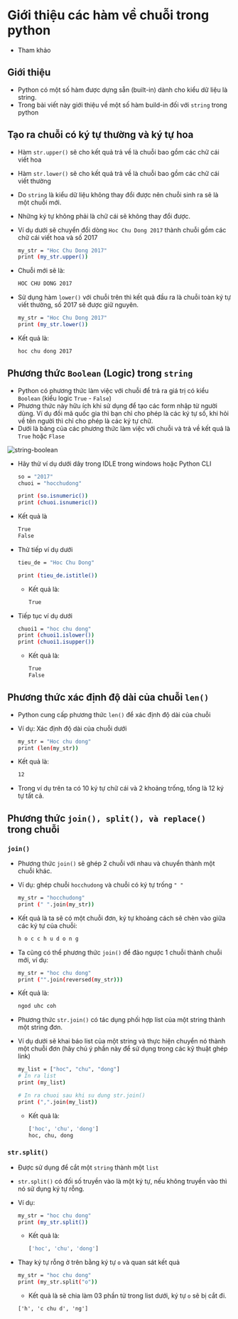 # Giới thiệu các hàm về chuỗi trong python

- Tham khảo

## Giới thiệu

- Python có một số hàm được dựng sẵn (built-in) dành cho kiểu dữ liệu là string.
- Trong bài viết này giới thiệu về một số hàm build-in đối với `string` trong python

## Tạo ra chuỗi có ký tự thường và ký tự hoa

- Hàm `str.upper()` sẽ cho kết quả trả về là chuỗi bao gồm các chữ cái viết hoa
- Hàm `str.lower()` sẽ cho kết quả trả về là chuỗi bao gồm các chữ cái viết thường
- Do `string` là kiểu dữ liệu không thay đổi được nên chuỗi sinh ra sẽ là một chuỗi mới.
- Những ký tự không phải là chữ cái sẽ không thay đổi được.

- Ví dụ dưới sẽ chuyển đổi dòng `Hoc Chu Dong 2017` thành chuỗi gồm các chữ cái viết hoa và số 2017
	```sh
	my_str = "Hoc Chu Dong 2017"
	print (my_str.upper())
	```

- Chuỗi mới sẽ là:
	```sh
	HOC CHU DONG 2017
	```

- Sử dụng hàm `lower()` với chuỗi trên thì kết quả đầu ra là chuỗi toàn ký tự viết thường, số 2017 sẽ được giữ nguyên.
	```sh
	my_str = "Hoc Chu Dong 2017"
	print (my_str.lower())
	```

- Kết quả là:
	```sh
	hoc chu dong 2017
	```

## Phương thức `Boolean` (Logic) trong `string`

- Python có phương thức làm việc với chuỗi để trả ra giá trị có kiểu `Boolean` (kiểu logic `True` - `False`)
- Phương thức này hữu ích khi sử dụng để tạo các form nhập từ người dùng. Ví dụ đối mã quốc gia thì bạn chỉ cho phép là các ký tự số, khi hỏi về tên người thì chỉ cho phép là các ký tự chữ.
- Dưới là bảng của các phương thức làm việc với chuỗi và trả về kết quả là `True` hoặc `Flase`

![string-boolean](../images/bt-string04.png)

- Hãy thử ví dụ dưới dây trong IDLE trong windows hoặc Python CLI
	```sh
	so = "2017"
	chuoi = "hocchudong"

	print (so.isnumeric())
	print (chuoi.isnumeric())
	```

- Kết quả là
	```sh
	True
	False
	```

- Thử tiếp ví dụ dưới
	```sh
	tieu_de = "Hoc Chu Dong"

	print (tieu_de.istitle())
	``` 

	- Kết quả là:
		```sh
		True
		```
- Tiếp tục ví dụ dưới
	```sh
	chuoi1 = "hoc chu dong"
	print (chuoi1.islower())
	print (chuoi1.isupper())
	```

	- Kết quả là:
		```sh
		True
		False
		```

## Phương thức xác định độ dài của chuỗi `len()`

- Python cung cấp phương thức `len()` để xác định độ dài của chuỗi
- Ví dụ: Xác định độ dài của chuỗi dưới
	```sh
	my_str = "Hoc chu dong"
	print (len(my_str))
	```

- Kết quả là:
	```sh
	12
	```

- Trong ví dụ trên ta có 10 ký tự chữ cái và 2 khoảng trống, tổng là 12 ký tự tất cả.

## Phương thức `join(), split(), và replace()` trong chuỗi

### `join()`
- Phương thức `join()` sẽ ghép 2 chuỗi với nhau và chuyển thành một chuỗi khác.
- Ví dụ: ghép chuỗi `hocchudong` và chuỗi có ký tự trống `" "`
	```sh
	my_str = "hocchudong"
	print (" ".join(my_str))
	```

- Kết quả là ta sẽ có một chuỗi đơn, ký tự khoảng cách sẽ chèn vào giữa các ký tự của chuỗi:
	```sh
	h o c c h u d o n g
	```

- Ta cũng có thể phương thức `join()` để đảo ngược 1 chuỗi thành chuỗi mới, ví dụ:
	```sh
	my_str = "hoc chu dong"
	print ("".join(reversed(my_str)))
	```

- Kết quả là:
	```sh
	ngod uhc coh
	```

- Phương thức `str.join()` có tác dụng phối hợp list của một string thành một string đơn. 
- Ví dụ dưới sẽ khai báo list của một string và thực hiện chuyển nó thành một chuỗi đơn (hãy chú ý phần này để sử dụng trong các kỹ thuật ghép link)
	```sh
	my_list = ["hoc", "chu", "dong"]
	# In ra list
	print (my_list)

	# In ra chuoi sau khi su dung str.join()
	print (",".join(my_list))
	````

	- Kết quả là:
		```sh
		['hoc', 'chu', 'dong']
		hoc, chu, dong
		```

### `str.split()`

- Được sử dụng để cắt một `string` thành một `list`
- `str.split()` có đối số truyền vào là một ký tự, nếu không truyền vào thì nó sử dụng ký tự rỗng.
- Ví dụ: 
	```sh
	my_str = "hoc chu dong"
	print (my_str.split())
	```

	- Kết quả là:
		```sh
		['hoc', 'chu', 'dong']
		```

- Thay ký tự rỗng ở trên bằng ký tự `o` và quan sát kết quả
	```sh
	my_str = "hoc chu dong"
	print (my_str.split("o"))
	```

	- Kết quả là sẽ chia làm 03 phần  tử trong list dưới, ký tự `o` sẽ bị cắt đi.
	```
	['h', 'c chu d', 'ng']
	```
